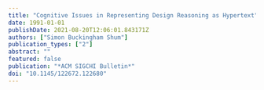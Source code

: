 ```yaml
---
title: "Cognitive Issues in Representing Design Reasoning as Hypertext"
date: 1991-01-01
publishDate: 2021-08-20T12:06:01.843171Z
authors: ["Simon Buckingham Shum"]
publication_types: ["2"]
abstract: ""
featured: false
publication: "*ACM SIGCHI Bulletin*"
doi: "10.1145/122672.122680"
---
```



